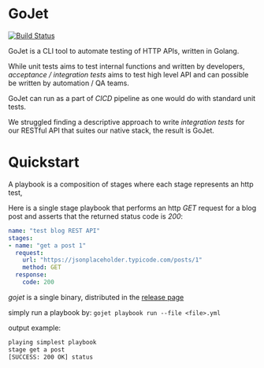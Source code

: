 # GoJet

[![Build Status](https://travis-ci.com/asaf/gojet.svg?branch=master)](https://travis-ci.com/asaf/gojet)

GoJet is a CLI tool to automate testing of HTTP APIs, written in Golang.

While unit tests aims to test internal functions and written by developers,
_acceptance / integration tests_ aims to test high level API and can possible be written by automation / QA teams.

GoJet can run as a part of _CICD_ pipeline as one would do with standard unit tests. 

We struggled finding a descriptive approach to write _integration tests_ for our RESTful API that
suites our native stack, the result is GoJet.

# Quickstart

A playbook is a composition of stages where each stage represents an http test,

Here is a single stage playbook that performs an http _GET_ request for a blog post and asserts that the returned
status code is _200_:

```yml
name: "test blog REST API"
stages:
- name: "get a post 1"
  request:
    url: "https://jsonplaceholder.typicode.com/posts/1"
    method: GET
  response:
    code: 200 
```

_gojet_ is a single binary, distributed in the [release page](https://github.com/asaf/gojet/releases)


simply run a playbook by: `gojet playbook run --file <file>.yml` 

output example:

```bash
playing simplest playbook
stage get a post
[SUCCESS: 200 OK] status 
```
